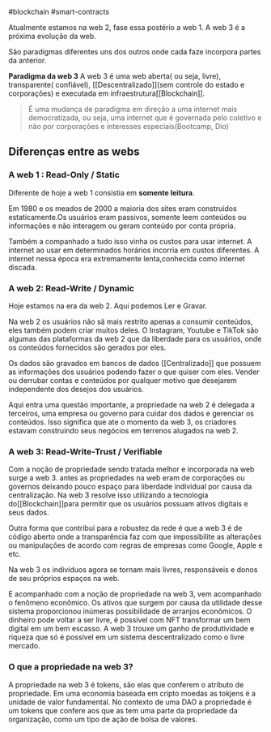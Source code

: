 #blockchain #smart-contracts 

Atualmente estamos na web 2, fase essa postério a web 1.
A web 3 é a próxima evolução da web.

São paradigmas diferentes uns dos outros onde cada faze incorpora partes da anterior.

**Paradigma da web 3**
A web 3 é uma web aberta( ou seja,  livre), transparente( confiável), [[Descentralizado]](sem controle do estado e corporações) e executada em infraestrutura[[Blockchain]].

> É uma mudança de paradigma em direção a uma internet mais democratizada, ou seja, uma internet que é governada pelo coletivo e não por corporações e interesses especiais(Bootcamp, Dio)


## Diferenças entre as webs

### A web 1 : Read-Only / Static
Diferente de hoje a web 1 consistia em **somente leitura**.

Em 1980 e os meados de 2000 a maioria dos sites eram construídos estaticamente.Os usuários eram passivos, somente leem conteúdos ou informações e não interagem ou geram conteúdo por conta própria. 

Também a companhado a tudo isso vinha os custos para usar internet. A internet ao usar em determinados horários incorria em custos diferentes. A internet nessa época era extremamente lenta,conhecida como internet discada.

### A web 2: Read-Write / Dynamic
Hoje estamos na era da web 2. Aqui podemos Ler e Gravar.

Na web 2 os usuários não sã mais restrito apenas a consumir conteúdos, eles também podem criar muitos deles. O Instagram, Youtube e TikTok são algumas das plataformas da web 2 que da liberdade para os usuários, onde os conteúdos fornecidos são gerados por eles. 

Os dados são gravados em bancos de dados [[Centralizado]] que possuem as informações dos usuários podendo fazer o que quiser com eles. Vender ou derrubar contas e conteúdos por qualquer motivo que desejarem independente dos desejos dos usuários.

 Aqui entra uma questão importante, a propriedade na web 2 é delegada a terceiros, uma empresa ou governo para cuidar dos dados e gerenciar os conteúdos.
 Isso significa que ate o momento da web 3, os  criadores estavam construindo seus negócios em terrenos alugados na web 2.


### A web 3: Read-Write-Trust / Verifiable

Com a noção de propriedade sendo tratada melhor e incorporada na web surge a web 3.
antes as propriedades na web eram de corporações ou governos deixando pouco espaço para liberdade individual por causa da centralização. Na web 3 resolve isso utilizando  a tecnologia do[[Blockchain]]para permitir que os usuários possuam ativos digitais e seus dados.

Outra forma que contribui para a robustez da rede é que a web 3 é de código aberto onde a transparência faz com que impossibilite as alterações ou manipulações de acordo com regras de empresas como Google, Apple e etc.

Na web 3 os indivíduos agora se tornam mais livres, responsáveis e donos de seu próprios espaços na web.

E acompanhado  com a noção de propriedade na web 3, vem acompanhado o fenômeno econômico. Os ativos que surgem por causa da utilidade desse sistema proporcionou inúmeras possibilidade de arranjos econômicos. O dinheiro pode voltar a ser livre, é possível com NFT transformar um bem digital em um bem escasso. A web 3 trouxe um ganho de produtividade e riqueza que só é possível em um sistema descentralizado como o livre mercado.


### O que a propriedade na web 3?
A propriedade na web 3 é tokens, são elas que conferem o atributo de propriedade.
Em uma economia baseada em cripto moedas as tokjens é a unidade de valor fundamental.
No contexto de uma DAO a propriedade é um tokens que confere  aos que as tem uma parte da propriedade da organização, como um tipo de ação de bolsa de valores.